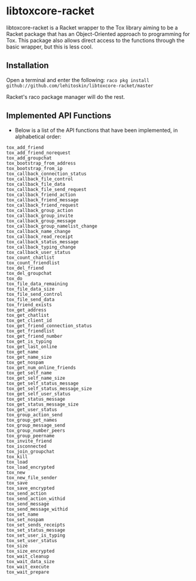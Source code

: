 libtoxcore-racket
=================

libtoxcore-racket is a Racket wrapper to the Tox library aiming to be a Racket
package that has an Object-Oriented approach to programming for Tox. This
package also allows direct access to the functions through the basic wrapper,
but this is less cool.

## Installation
Open a terminal and enter the following:
```raco pkg install github://github.com/lehitoskin/libtoxcore-racket/master```

Racket's raco package manager will do the rest.

## Implemented API Functions
* Below is a list of the API functions that have been implemented, in
alphabetical order:

```
tox_add_friend
tox_add_friend_norequest
tox_add_groupchat
tox_bootstrap_from_address
tox_bootstrap_from_ip
tox_callback_connection_status
tox_callback_file_control
tox_callback_file_data
tox_callback_file_send_request
tox_callback_friend_action
tox_callback_friend_message
tox_callback_friend_request
tox_callback_group_action
tox_callback_group_invite
tox_callback_group_message
tox_callback_group_namelist_change
tox_callback_name_change
tox_callback_read_receipt
tox_callback_status_message
tox_callback_typing_change
tox_callback_user_status
tox_count_chatlist
tox_count_friendlist
tox_del_friend
tox_del_groupchat
tox_do
tox_file_data_remaining
tox_file_data_size
tox_file_send_control
tox_file_send_data
tox_friend_exists
tox_get_address
tox_get_chatlist
tox_get_client_id
tox_get_friend_connection_status
tox_get_friendlist
tox_get_friend_number
tox_get_is_typing
tox_get_last_online
tox_get_name
tox_get_name_size
tox_get_nospam
tox_get_num_online_friends
tox_get_self_name
tox_get_self_name_size
tox_get_self_status_message
tox_get_self_status_message_size
tox_get_self_user_status
tox_get_status_message
tox_get_status_message_size
tox_get_user_status
tox_group_action_send
tox_group_get_names
tox_group_message_send
tox_group_number_peers
tox_group_peername
tox_invite_friend
tox_isconnected
tox_join_groupchat
tox_kill
tox_load
tox_load_encrypted
tox_new
tox_new_file_sender
tox_save
tox_save_encrypted
tox_send_action
tox_send_action_withid
tox_send_message
tox_send_message_withid
tox_set_name
tox_set_nospam
tox_set_sends_receipts
tox_set_status_message
tox_set_user_is_typing
tox_set_user_status
tox_size
tox_size_encrypted
tox_wait_cleanup
tox_wait_data_size
tox_wait_execute
tox_wait_prepare
```
